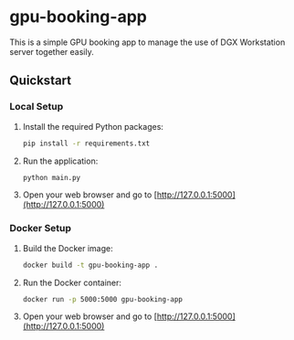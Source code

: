 # gpu-booking-app

This is a simple GPU booking app to manage the use of DGX Workstation server together easily.

## Quickstart

### Local Setup

1. Install the required Python packages:

    ```sh
    pip install -r requirements.txt
    ```

2. Run the application:

    ```sh
    python main.py
    ```

3. Open your web browser and go to [http://127.0.0.1:5000](http://127.0.0.1:5000)

### Docker Setup

1. Build the Docker image:

    ```sh
    docker build -t gpu-booking-app .
    ```

2. Run the Docker container:

    ```sh
    docker run -p 5000:5000 gpu-booking-app
    ```

3. Open your web browser and go to [http://127.0.0.1:5000](http://127.0.0.1:5000)